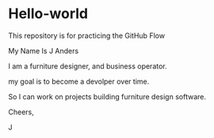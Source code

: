 # Hello-world
This repository is for practicing the GitHub Flow

My Name Is J Anders

I am a furniture designer, and business operator.

my goal is to become a devolper over time.

So I can work on projects building furniture design software.

Cheers,

J
